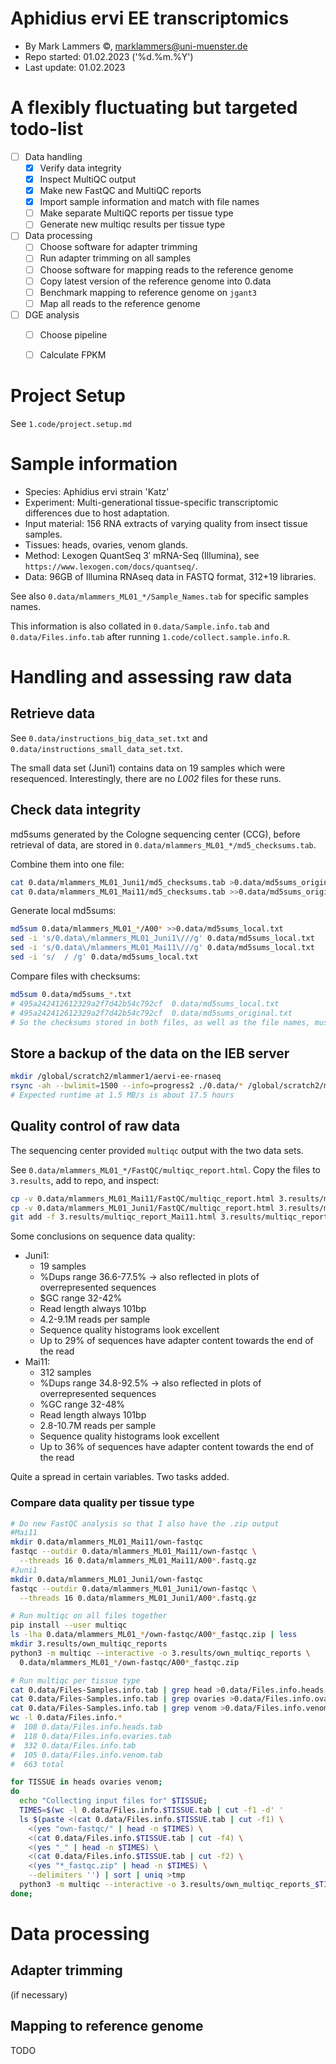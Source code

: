 Aphidius ervi EE transcriptomics
================================

- By Mark Lammers ©, marklammers@uni-muenster.de
- Repo started: 01.02.2023 ('%d.%m.%Y')
- Last update:  01.02.2023

# A flexibly fluctuating but targeted todo-list

- [ ] Data handling
  - [x] Verify data integrity
  - [x] Inspect MultiQC output
  - [x] Make new FastQC and MultiQC reports
  - [x] Import sample information and match with file names
  - [ ] Make separate MultiQC reports per tissue type
  - [ ] Generate new multiqc results per tissue type
- [ ] Data processing
  - [ ] Choose software for adapter trimming
  - [ ] Run adapter trimming on all samples
  - [ ] Choose software for mapping reads to the reference genome
  - [ ] Copy latest version of the reference genome into 0.data
  - [ ] Benchmark mapping to reference genome on `jgant3`
  - [ ] Map all reads to the reference genome
- [ ] DGE analysis
  - [ ] Choose pipeline
  - [ ] Calculate FPKM


# Project Setup

See `1.code/project.setup.md`

# Sample information

- Species: Aphidius ervi strain 'Katz'
- Experiment: Multi-generational tissue-specific transcriptomic differences due to host adaptation.
- Input material: 156 RNA extracts of varying quality from insect tissue samples.
- Tissues: heads, ovaries, venom glands.
- Method: Lexogen QuantSeq 3′ mRNA-Seq (Illumina), see `https://www.lexogen.com/docs/quantseq/`.
- Data: 96GB of Illumina RNAseq data in FASTQ format, 312+19 libraries.

See also `0.data/mlammers_ML01_*/Sample_Names.tab` for specific samples names.

This information is also collated in `0.data/Sample.info.tab` and `0.data/Files.info.tab` after running `1.code/collect.sample.info.R`.

# Handling and assessing raw data

## Retrieve data

See `0.data/instructions_big_data_set.txt`
and `0.data/instructions_small_data_set.txt`.

The small data set (Juni1) contains data on 19 samples which were resequenced.
Interestingly, there are no _L002_ files for these runs.

## Check data integrity

md5sums generated by the Cologne sequencing center (CCG), before retrieval of data, are stored in `0.data/mlammers_ML01_*/md5_checksums.tab`.

Combine them into one file:
```bash
cat 0.data/mlammers_ML01_Juni1/md5_checksums.tab >0.data/md5sums_original.txt
cat 0.data/mlammers_ML01_Mai11/md5_checksums.tab >>0.data/md5sums_original.txt
```

Generate local md5sums:
```bash
md5sum 0.data/mlammers_ML01_*/A00* >>0.data/md5sums_local.txt
sed -i 's/0.data\/mlammers_ML01_Juni1\///g' 0.data/md5sums_local.txt
sed -i 's/0.data\/mlammers_ML01_Mai11\///g' 0.data/md5sums_local.txt
sed -i 's/  / /g' 0.data/md5sums_local.txt
```
Compare files with checksums:
```bash
md5sum 0.data/md5sums_*.txt
# 495a242412612329a2f7d42b54c792cf  0.data/md5sums_local.txt
# 495a242412612329a2f7d42b54c792cf  0.data/md5sums_original.txt
# So the checksums stored in both files, as well as the file names, must be identical between these files
```

## Store a backup of the data on the IEB server
```bash
mkdir /global/scratch2/mlammer1/aervi-ee-rnaseq
rsync -ah --bwlimit=1500 --info=progress2 ./0.data/* /global/scratch2/mlammer1/aervi-ee-rnaseq/
# Expected runtime at 1.5 MB/s is about 17.5 hours
```

## Quality control of raw data

The sequencing center provided `multiqc` output with the two data sets.

See `0.data/mlammers_ML01_*/FastQC/multiqc_report.html`.
Copy the files to `3.results`, add to repo, and inspect:
```bash
cp -v 0.data/mlammers_ML01_Mai11/FastQC/multiqc_report.html 3.results/multiqc_report_Mai11.html
cp -v 0.data/mlammers_ML01_Juni1/FastQC/multiqc_report.html 3.results/multiqc_report_Juni1.html
git add -f 3.results/multiqc_report_Mai11.html 3.results/multiqc_report_Juni1.html
```

Some conclusions on sequence data quality:
- Juni1:
  - 19 samples
  - %Dups range 36.6-77.5% -> also reflected in plots of overrepresented sequences
  - $GC range 32-42%
  - Read length always 101bp
  - 4.2-9.1M reads per sample
  - Sequence quality histograms look excellent
  - Up to 29% of sequences have adapter content towards the end of the read
- Mai11:
  - 312 samples
  - %Dups range 34.8-92.5% -> also reflected in plots of overrepresented sequences
  - %GC range 32-48%
  - Read length always 101bp
  - 2.8-10.7M reads per sample
  - Sequence quality histograms look excellent
  - Up to 36% of sequences have adapter content towards the end of the read

Quite a spread in certain variables. Two tasks added.

### Compare data quality per tissue type

```bash
# Do new FastQC analysis so that I also have the .zip output
#Mai11
mkdir 0.data/mlammers_ML01_Mai11/own-fastqc
fastqc --outdir 0.data/mlammers_ML01_Mai11/own-fastqc \
  --threads 16 0.data/mlammers_ML01_Mai11/A00*.fastq.gz
#Juni1
mkdir 0.data/mlammers_ML01_Juni1/own-fastqc
fastqc --outdir 0.data/mlammers_ML01_Juni1/own-fastqc \
  --threads 16 0.data/mlammers_ML01_Juni1/A00*.fastq.gz

# Run multiqc on all files together
pip install --user multiqc
ls -lha 0.data/mlammers_ML01_*/own-fastqc/A00*_fastqc.zip | less
mkdir 3.results/own_multiqc_reports
python3 -m multiqc --interactive -o 3.results/own_multiqc_reports \
  0.data/mlammers_ML01_*/own-fastqc/A00*_fastqc.zip

# Run multiqc per tissue type
cat 0.data/Files-Samples.info.tab | grep head >0.data/Files.info.heads.tab
cat 0.data/Files-Samples.info.tab | grep ovaries >0.data/Files.info.ovaries.tab
cat 0.data/Files-Samples.info.tab | grep venom >0.data/Files.info.venom.tab
wc -l 0.data/Files.info.*
#  108 0.data/Files.info.heads.tab
#  118 0.data/Files.info.ovaries.tab
#  332 0.data/Files.info.tab
#  105 0.data/Files.info.venom.tab
#  663 total

for TISSUE in heads ovaries venom;
do
  echo "Collecting input files for" $TISSUE;
  TIMES=$(wc -l 0.data/Files.info.$TISSUE.tab | cut -f1 -d' '
  ls $(paste <(cat 0.data/Files.info.$TISSUE.tab | cut -f1) \
    <(yes "own-fastqc/" | head -n $TIMES) \
    <(cat 0.data/Files.info.$TISSUE.tab | cut -f4) \
    <(yes "_" | head -n $TIMES) \
    <(cat 0.data/Files.info.$TISSUE.tab | cut -f2) \
    <(yes "*_fastqc.zip" | head -n $TIMES) \
    --delimiters '') | sort | uniq >tmp
  python3 -m multiqc --interactive -o 3.results/own_multiqc_reports_$TISSUE $(cat tmp)
done;
```

# Data processing

## Adapter trimming

(if necessary)

## Mapping to reference genome

TODO
